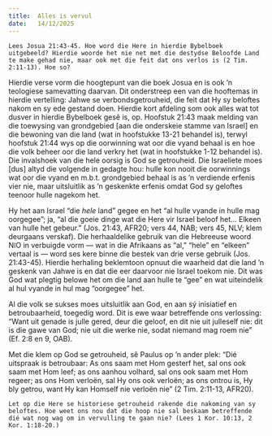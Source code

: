 ```yaml
---
title:  Alles is vervul
date:   14/12/2025
---
```


`Lees Josua 21:43-45. Hoe word die Here in hierdie Bybelboek uitgebeeld? Hierdie woorde het nie net met die destydse Beloofde Land te make gehad nie, maar ook met die feit dat ons verlos is (2 Tim. 2:11-13). Hoe so?`

Hierdie verse vorm die hoogtepunt van die boek Josua en is ook ’n teologiese samevatting daarvan. Dit onderstreep een van die hooftemas in hierdie vertelling: Jahwe se verbondsgetrouheid, die feit dat Hy sy beloftes nakom en sy ede gestand doen. Hierdie kort afdeling som ook alles wat tot dusver in hierdie Bybelboek gesê is, op. Hoofstuk 21:43 maak melding van die toewysing van grondgebied [aan die onderskeie stamme van Israel] en die bewoning van die land (wat in hoofstukke 13-21 behandel is), terwyl hoofstuk 21:44 wys op die oorwinning wat oor die vyand behaal is en hoe die volk beheer oor die land verkry het (wat in hoofstukke 1-12 behandel is). Die invalshoek van die hele oorsig is God se getrouheid. Die Israeliete moes [dus] altyd die volgende in gedagte hou: hulle kon nooit die oorwinnings wat oor die vyand en m.b.t. grondgebied behaal is as ’n verdiende erfenis vier nie, maar uitsluitlik as ’n geskenkte erfenis omdat God sy geloftes teenoor hulle nagekom het.

Hy het aan Israel “die _hele_ land” gegee en het “al hulle vyande in hulle mag oorgegee”; ja, “al die goeie dinge wat die Here vir Israel beloof het… Elkeen van hulle het gebeur.” (Jos. 21:43, AFR20; vers 44, NAB; vers 45, NLV; klem deurgaans verskaf). Die herhaaldelike gebruik van die Hebreeuse woord NǀO in verbuigde vorm — wat in die Afrikaans as “al,” “hele” en “elkeen” vertaal is — word ses kere binne die bestek van drie verse gebruik (Jos. 21:43-45). Hierdie herhaling beklemtoon opnuut die waarheid dat die land ’n geskenk van Jahwe is en dat die eer daarvoor nie Israel toekom nie. Dit was God wat plegtig belowe het om die land aan hulle te “gee” en wat uiteindelik al hul vyande in hul mag “oorgegee” het.

Al die volk se sukses moes uitsluitlik aan God, en aan sý inisiatief en betroubaarheid, toegedig word. Dit is ewe waar betreffende ons verlossing: “Want uit genade is julle gered, deur die geloof, en dit nie uit julleself nie: dit is die gawe van God; nie uit die werke nie, sodat niemand mag roem nie” (Ef. 2:8 en 9, OAB).

Met die klem op God se getrouheid, sê Paulus op ’n ander plek: “Dié uitspraak is betroubaar: As ons saam met Hom gesterf het, sal ons ook saam met Hom leef; as ons aanhou volhard, sal ons ook saam met Hom regeer; as ons Hom verloën, sal Hy ons ook verloën; as ons ontrou is, Hy bly getrou, want Hy kan Homself nie verloën nie” (2 Tim. 2:11-13, AFR20).

`Let op die Here se historiese getrouheid rakende die nakoming van sy beloftes. Hoe weet ons nou dat die hoop nie sal beskaam betreffende dié wat nog wag om in vervulling te gaan nie? (Lees 1 Kor. 10:13, 2 Kor. 1:18-20.)`